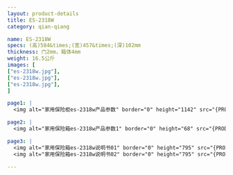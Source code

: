 ```yaml
---
layout: product-details
title: ES-2318W
category: qian-qiang

name: ES-2318W
specs: (高)584&times;(宽)457&times;(深)102mm
thickness: 门2mm，箱体4mm
weight: 16.5公斤
images: [
["es-2318w.jpg"],
["es-2318w.jpg"],
["es-2318w.jpg"],
]

page1: |
  <img alt="家用保险柜es-2318w产品参数" border="0" height="1142" src="{PRODUCT_IMAGES}products/sccps1.jpg" width="538" />

page2: |
  <img alt="家用保险箱es-2318w产品参数1" border="0" height="68" src="{PRODUCT_IMAGES}products/escs1.jpg" width="538" />

page3: |
  <img alt="家用保险箱es-2318w说明书01" border="0" height="795" src="{PRODUCT_IMAGES}products/es-2318w-sm01.jpg" width="538" /><br />
  <img alt="家用保险箱es-2318w说明书02" border="0" height="795" src="{PRODUCT_IMAGES}products/es-2318w-sm02.jpg" width="538" />

---
```

